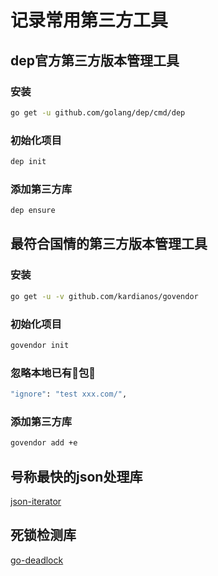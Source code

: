 # 记录常用第三方工具

## dep官方第三方版本管理工具

### 安装

```bash
go get -u github.com/golang/dep/cmd/dep
```

### 初始化项目

```bash
dep init
```

### 添加第三方库

```bash
dep ensure
```

## 最符合国情的第三方版本管理工具

### 安装

```bash
go get -u -v github.com/kardianos/govendor
```

### 初始化项目

```bash
govendor init
```

###  忽略本地已有包

```bash
"ignore": "test xxx.com/",
```

### 添加第三方库

```bash
govendor add +e
```

## 号称最快的json处理库
[json-iterator](https://github.com/json-iterator/go)

## 死锁检测库
[go-deadlock](github.com/sasha-s/go-deadlock)
